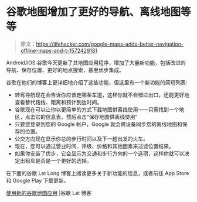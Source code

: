 # 谷歌地图增加了更好的导航、离线地图等等

> 原文：<https://lifehacker.com/google-maps-adds-better-navigation-offline-maps-and-t-1572429181>

Android/iOS:谷歌今天更新了其地图应用程序，增加了大量新功能，包括改进的导航、保存位置、更好的地点搜索，甚至优步集成。



谷歌在他们的博客上更详细地介绍了这些功能，但这里有一个新功能的简短列表:

*   转弯导航现在会告诉你应该走哪条车道，这样你就不会错过出口，还能更好地查看替代路线、距离和预计到达时间。
*   谷歌现在可以让你以更简单的方式下载地图供离线使用——只需找到一个地区，点击它的信息表，然后点击“保存地图供离线使用”
*   只要您登录到您的 Google 帐户，Google 就会跨设备同步您的离线地图和保存的位置。
*   公交方向现在显示你总的步行时间以及下一趟出发的火车。
*   现在，您可以通过营业时间、评级、价格和其他因素来过滤位置结果。
*   如果你安装了优步，它会显示为交通和步行方向的一个选项，这样你就可以决定出租车是否是一个更好的选择。

在下面的谷歌 Lat Long 博客上阅读更多关于新功能的信息，或者前往 App Store 和 Google Play 下载更新。

[使用新的谷歌地图应用](http://google-latlong.blogspot.com/2014/05/get-on-road-go-off-grid-or-plan-perfect.html) |谷歌 Lat 博客